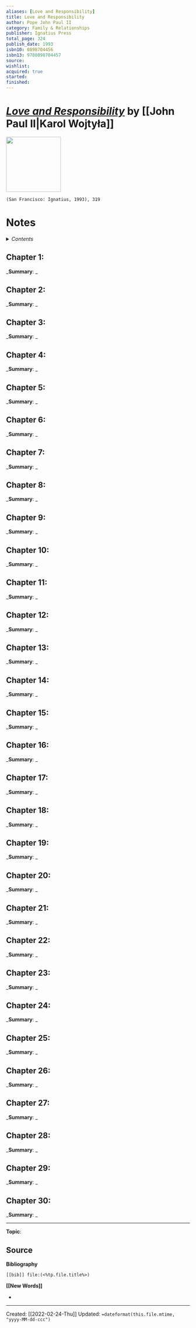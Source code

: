 ```yaml
---
aliases: [Love and Responsibility]
title: Love and Responsibility
author: Pope John Paul II
category: Family & Relationships
publisher: Ignatius Press
total_page: 324
publish_date: 1993
isbn10: 0898704456
isbn13: 9780898704457
source: 
wishlist: 
acquired: true
started: 
finished: 
---
```

# [*Love and Responsibility*](https://ignatius.com/love-and-responsibility-lrep/) by [[John Paul II|Karol Wojtyła]]

<img src="https://cdn11.bigcommerce.com/s-cvc90x9929/images/stencil/640w/products/1616/1815/LREP_r__64954.1617023993.jpg?c=1" width=150>

`(San Francisco: Ignatius, 1993), 319`

# Notes

<details>
 <summary><i>Contents</i></summary>
<!-- MarkdownTOC autolink="true" -->

<!-- /MarkdownTOC -->
</details>


## Chapter 1:
_**Summary**: _



## Chapter 2:
_**Summary**: _



## Chapter 3:
_**Summary**: _



## Chapter 4:
_**Summary**: _



## Chapter 5:
_**Summary**: _



## Chapter 6:
_**Summary**: _



## Chapter 7:
_**Summary**: _



## Chapter 8:
_**Summary**: _



## Chapter 9:
_**Summary**: _



## Chapter 10:
_**Summary**: _



## Chapter 11:
_**Summary**: _



## Chapter 12:
_**Summary**: _



## Chapter 13:
_**Summary**: _



## Chapter 14:
_**Summary**: _



## Chapter 15:
_**Summary**: _



## Chapter 16:
_**Summary**: _



## Chapter 17:
_**Summary**: _



## Chapter 18:
_**Summary**: _



## Chapter 19:
_**Summary**: _



## Chapter 20:
_**Summary**: _



## Chapter 21:
_**Summary**: _



## Chapter 22:
_**Summary**: _



## Chapter 23:
_**Summary**: _



## Chapter 24:
_**Summary**: _



## Chapter 25:
_**Summary**: _



## Chapter 26:
_**Summary**: _



## Chapter 27:
_**Summary**: _



## Chapter 28:
_**Summary**: _



## Chapter 29:
_**Summary**: _



## Chapter 30:
_**Summary**: _


--- 
**Topic**: 

**Source**
- 

**Bibliography**

```query
[[bib]] file:(<%tp.file.title%>)
```
 

**[[New Words]]**

- 

---
Created: [[2022-02-24-Thu]]
Updated: `=dateformat(this.file.mtime, "yyyy-MM-dd-ccc")`
